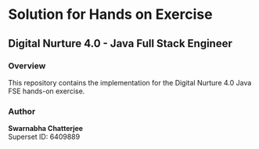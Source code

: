 # Solution for Hands on Exercise

## Digital Nurture 4.0 - Java Full Stack Engineer

### Overview
This repository contains the implementation for the Digital Nurture 4.0 Java FSE hands-on exercise.

### Author
**Swarnabha Chatterjee**  
Superset ID: 6409889
